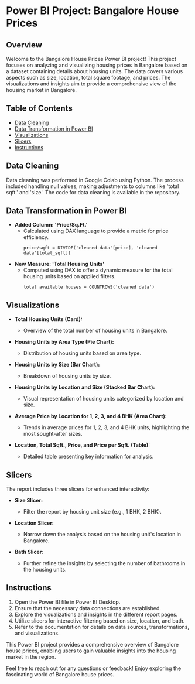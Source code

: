 # Power BI Project: Bangalore House Prices

## Overview

Welcome to the Bangalore House Prices Power BI project! This project focuses on analyzing and visualizing housing prices in Bangalore based on a dataset containing details about housing units. The data covers various aspects such as size, location, total square footage, and prices. The visualizations and insights aim to provide a comprehensive view of the housing market in Bangalore.

 
## Table of Contents

- [Data Cleaning](#data-cleaning)
- [Data Transformation in Power BI](#data-transformation-in-power-bi)
- [Visualizations](#visualizations)
- [Slicers](#slicers)
- [Instructions](#instructions)


## Data Cleaning

Data cleaning was performed in Google Colab using Python. The process included handling null values, making adjustments to columns like 'total sqft.' and 'size.' The code for data cleaning is available in the repository.


## Data Transformation in Power BI

- **Added Column: 'Price/Sq.Ft.'**
  - Calculated using DAX language to provide a metric for price efficiency.
    ```DAX
    price/sqft = DIVIDE('cleaned data'[price], 'cleaned data'[total_sqft])
    ```
- **New Measure: 'Total Housing Units'**
  - Computed using DAX to offer a dynamic measure for the total housing units based on applied filters.
    ```DAX
    total available houses = COUNTROWS('cleaned data')
    ```


## Visualizations

- **Total Housing Units (Card):**
  - Overview of the total number of housing units in Bangalore.
  
- **Housing Units by Area Type (Pie Chart):**
  - Distribution of housing units based on area type.

- **Housing Units by Size (Bar Chart):**
  - Breakdown of housing units by size.

- **Housing Units by Location and Size (Stacked Bar Chart):**
  - Visual representation of housing units categorized by location and size.

- **Average Price by Location for 1, 2, 3, and 4 BHK (Area Chart):**
  - Trends in average prices for 1, 2, 3, and 4 BHK units, highlighting the most sought-after sizes.

- **Location, Total Sqft., Price, and Price per Sqft. (Table):**
  - Detailed table presenting key information for analysis.


## Slicers

The report includes three slicers for enhanced interactivity:

- **Size Slicer:**
  - Filter the report by housing unit size (e.g., 1 BHK, 2 BHK).

- **Location Slicer:**
  - Narrow down the analysis based on the housing unit's location in Bangalore.

- **Bath Slicer:**
  - Further refine the insights by selecting the number of bathrooms in the housing units.


## Instructions

1. Open the Power BI file in Power BI Desktop.
2. Ensure that the necessary data connections are established.
3. Explore the visualizations and insights in the different report pages.
4. Utilize slicers for interactive filtering based on size, location, and bath.
5. Refer to the documentation for details on data sources, transformations, and visualizations.

This Power BI project provides a comprehensive overview of Bangalore house prices, enabling users to gain valuable insights into the housing market in the region.

Feel free to reach out for any questions or feedback! Enjoy exploring the fascinating world of Bangalore house prices.






